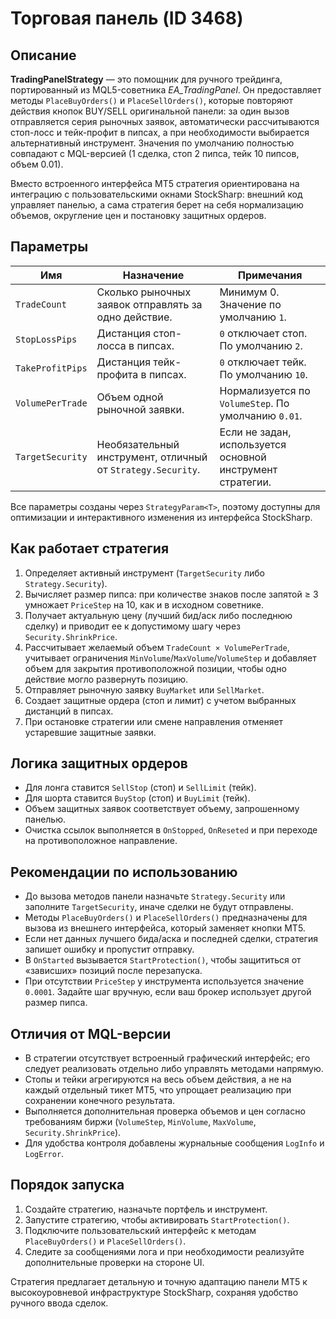 # Торговая панель (ID 3468)

## Описание
**TradingPanelStrategy** — это помощник для ручного трейдинга, портированный из MQL5-советника *EA_TradingPanel*. Он предоставляет методы `PlaceBuyOrders()` и `PlaceSellOrders()`, которые повторяют действия кнопок BUY/SELL оригинальной панели: за один вызов отправляется серия рыночных заявок, автоматически рассчитываются стоп-лосс и тейк-профит в пипсах, а при необходимости выбирается альтернативный инструмент. Значения по умолчанию полностью совпадают с MQL-версией (1 сделка, стоп 2 пипса, тейк 10 пипсов, объем 0.01).

Вместо встроенного интерфейса MT5 стратегия ориентирована на интеграцию с пользовательскими окнами StockSharp: внешний код управляет панелью, а сама стратегия берет на себя нормализацию объемов, округление цен и постановку защитных ордеров.

## Параметры
| Имя | Назначение | Примечания |
| --- | ---------- | ---------- |
| `TradeCount` | Сколько рыночных заявок отправлять за одно действие. | Минимум 0. Значение по умолчанию `1`. |
| `StopLossPips` | Дистанция стоп-лосса в пипсах. | `0` отключает стоп. По умолчанию `2`. |
| `TakeProfitPips` | Дистанция тейк-профита в пипсах. | `0` отключает тейк. По умолчанию `10`. |
| `VolumePerTrade` | Объем одной рыночной заявки. | Нормализуется по `VolumeStep`. По умолчанию `0.01`. |
| `TargetSecurity` | Необязательный инструмент, отличный от `Strategy.Security`. | Если не задан, используется основной инструмент стратегии. |

Все параметры созданы через `StrategyParam<T>`, поэтому доступны для оптимизации и интерактивного изменения из интерфейса StockSharp.

## Как работает стратегия
1. Определяет активный инструмент (`TargetSecurity` либо `Strategy.Security`).
2. Вычисляет размер пипса: при количестве знаков после запятой ≥ 3 умножает `PriceStep` на 10, как и в исходном советнике.
3. Получает актуальную цену (лучший бид/аск либо последнюю сделку) и приводит ее к допустимому шагу через `Security.ShrinkPrice`.
4. Рассчитывает желаемый объем `TradeCount × VolumePerTrade`, учитывает ограничения `MinVolume`/`MaxVolume`/`VolumeStep` и добавляет объем для закрытия противоположной позиции, чтобы одно действие могло развернуть позицию.
5. Отправляет рыночную заявку `BuyMarket` или `SellMarket`.
6. Создает защитные ордера (стоп и лимит) с учетом выбранных дистанций в пипсах.
7. При остановке стратегии или смене направления отменяет устаревшие защитные заявки.

## Логика защитных ордеров
- Для лонга ставится `SellStop` (стоп) и `SellLimit` (тейк).
- Для шорта ставится `BuyStop` (стоп) и `BuyLimit` (тейк).
- Объем защитных заявок соответствует объемy, запрошенному панелью.
- Очистка ссылок выполняется в `OnStopped`, `OnReseted` и при переходе на противоположное направление.

## Рекомендации по использованию
- До вызова методов панели назначьте `Strategy.Security` или заполните `TargetSecurity`, иначе сделки не будут отправлены.
- Методы `PlaceBuyOrders()` и `PlaceSellOrders()` предназначены для вызова из внешнего интерфейса, который заменяет кнопки MT5.
- Если нет данных лучшего бида/аска и последней сделки, стратегия запишет ошибку и пропустит отправку.
- В `OnStarted` вызывается `StartProtection()`, чтобы защититься от «зависших» позиций после перезапуска.
- При отсутствии `PriceStep` у инструмента используется значение `0.0001`. Задайте шаг вручную, если ваш брокер использует другой размер пипса.

## Отличия от MQL-версии
- В стратегии отсутствует встроенный графический интерфейс; его следует реализовать отдельно либо управлять методами напрямую.
- Стопы и тейки агрегируются на весь объем действия, а не на каждый отдельный тикет MT5, что упрощает реализацию при сохранении конечного результата.
- Выполняется дополнительная проверка объемов и цен согласно требованиям биржи (`VolumeStep`, `MinVolume`, `MaxVolume`, `Security.ShrinkPrice`).
- Для удобства контроля добавлены журнальные сообщения `LogInfo` и `LogError`.

## Порядок запуска
1. Создайте стратегию, назначьте портфель и инструмент.
2. Запустите стратегию, чтобы активировать `StartProtection()`.
3. Подключите пользовательский интерфейс к методам `PlaceBuyOrders()` и `PlaceSellOrders()`.
4. Следите за сообщениями лога и при необходимости реализуйте дополнительные проверки на стороне UI.

Стратегия предлагает детальную и точную адаптацию панели MT5 к высокоуровневой инфраструктуре StockSharp, сохраняя удобство ручного ввода сделок.
